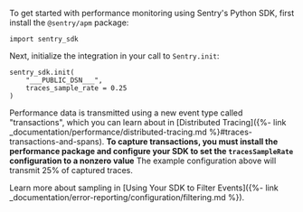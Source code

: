 To get started with performance monitoring using Sentry's Python SDK, first install the `@sentry/apm` package:

```
import sentry_sdk
```

Next, initialize the integration in your call to `Sentry.init`:

```
sentry_sdk.init(
    "___PUBLIC_DSN___", 
    traces_sample_rate = 0.25
)
```

Performance data is transmitted using a new event type called "transactions", which you can learn about in [Distributed Tracing]({%- link _documentation/performance/distributed-tracing.md %}#traces-transactions-and-spans). **To capture transactions, you must install the performance package and configure your SDK to set the `tracesSampleRate` configuration to a nonzero value** The example configuration above will transmit 25% of captured traces.

Learn more about sampling in [Using Your SDK to Filter Events]({%- link _documentation/error-reporting/configuration/filtering.md %}).